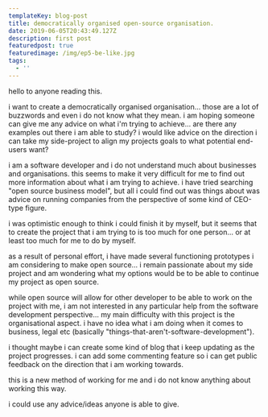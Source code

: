 ```yaml
---
templateKey: blog-post
title: democratically organised open-source organisation.
date: 2019-06-05T20:43:49.127Z
description: first post
featuredpost: true
featuredimage: /img/ep5-be-like.jpg
tags:
  - ''
---
```

hello to anyone reading this.

i want to create a democratically organised organisation... those are a lot of buzzwords and even i do not know what they mean. i am hoping someone can give me any advice on what i'm trying to achieve... are there any examples out there i am able to study? i would like advice on the direction i can take my side-project to align my projects goals to what potential end-users want?

i am a software developer and i do not understand much about businesses and organisations. this seems to make it very difficult for me to find out more information about what i am trying to achieve. i have tried searching "open source business model", but all i could find out was things about was advice on running companies from the perspective of some kind of CEO-type figure. 

i was optimistic enough to think i could finish it by myself, but it seems that to create the project that i am trying to is too much for one person... or at least too much for me to do by myself. 

as a result of personal effort, i have made several functioning prototypes i am considering to make open source... i remain passionate about my side project and am wondering what my options would be to be able to continue my project as open source.

while open source will allow for other developer to be able to work on the project with me, i am not interested in any particular help from the software development perspective... my main difficulty with this project is the organisational aspect. i have no idea what i am doing when it comes to business, legal etc (basically "things-that-aren't-software-development").

i thought maybe i can create some kind of blog that i keep updating as the project progresses. i can add some commenting feature so i can get public feedback on the direction that i am working towards.

this is a new method of working for me and i do not know anything about working this way.

i could use any advice/ideas anyone is able to give.
